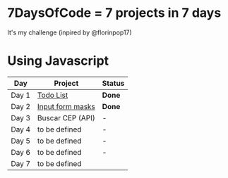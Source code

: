 # 7DaysOfCode = 7 projects in 7 days 

It's my challenge (inpired by @florinpop17)

# Using Javascript

Day | Project | Status
------------ | ------------ | -------------
Day 1 | [Todo List](https://github.com/leandromac/7DaysOfCode/tree/master/Day-1) | **Done**
Day 2 | [Input form masks](https://github.com/leandromac/7DaysOfCode/tree/master/Day-2) | **Done**
Day 3 | Buscar CEP (API) | -
Day 4 | to be defined | -
Day 5 | to be defined | -
Day 6 | to be defined | -
Day 7 | to be defined || -
